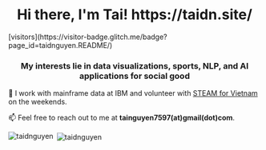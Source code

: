 <h1 align="center">Hi there, I'm Tai! https://taidn.site/</h1>
[visitors](https://visitor-badge.glitch.me/badge?page_id=taidnguyen.README/)
<h3 align="center">My interests lie in data visualizations, sports, NLP, and AI applications for social good</h3>

🤝 I work with mainframe data at IBM and volunteer with [STEAM for Vietnam](https://www.steamforvietnam.org/) on the weekends.

📫 Feel free to reach out to me at **tainguyen7597(at)gmail(dot)com**.

<!--### Blogs posts-->
<!-- BLOG-POST-LIST:START -->
<!-- BLOG-POST-LIST:END -->

<p><img align="left" src="https://github-readme-stats.vercel.app/api/top-langs/?username=taidnguyen&layout=compact" alt="taidnguyen" /></p>

<p>&nbsp;<img align="center" src="https://github-readme-stats.vercel.app/api?username=taidnguyen&show_icons=true" alt="taidnguyen" /></p>

